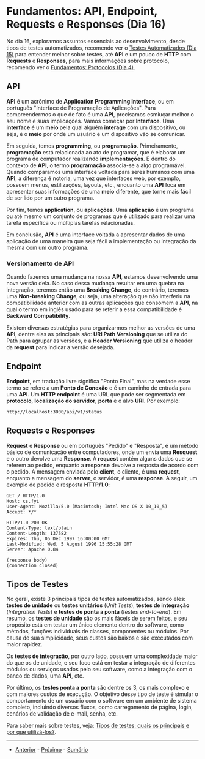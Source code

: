 # Fundamentos: API, Endpoint, Requests e Responses (Dia 16)
No dia 16, exploramos assuntos essenciais ao desenvolvimento, desde tipos de testes automatizados, recomendo ver o [Testes Automatizados (Dia 15)](/dias/dia15.md) para entender melhor sobre testes, até **API** e um pouco de **HTTP** com **Requests** e **Responses**, para mais informações sobre protocolo, recomendo ver o [Fundamentos: Protocolos (Dia 4)](/dias/dia04.md).

## API
**API** é um acrônimo de **Application Programming Interface**, ou em português "Interface de Programação de Aplicações". Para compreendermos o que de fato é uma **API**, precisamos esmiuçar melhor o seu nome e suas implicações. Vamos começar por **Interface**. Uma **interface** é um **meio** pela qual alguém **interage** com um dispositivo, ou seja, é o **meio** por onde um usuário e um dispositivo vão se comunicar.

Em seguida, temos **programming**, ou **programação**. Primeiramente, **programação** está relacionada ao ato de programar, que é elaborar um programa de computador realizando **implementações**. E dentro do contexto de **API**, o termo **programação** associa-se a algo programável. Quando comparamos uma interface voltada para seres humanos com uma **API**, a diferença é notoria, uma vez que interfaces web, por exemplo, possuem menus, estilizações, layouts, etc., enquanto uma **API** foca em apresentar suas informações de uma **meio** diferente, que torne mais fácil de ser lido por um outro programa.

Por fim, temos **application**, ou **aplicações**. Uma **aplicação** é um programa ou até mesmo um conjunto de programas que é utilizado para realizar uma tarefa específica ou múltiplas tarefas relacionadas.

Em conclusão, **API** é uma interface voltada a apresentar dados de uma aplicação de uma maneira que seja fácil a implementação ou integração da mesma com um outro programa.

### Versionamento de API
Quando fazemos uma mudança na nossa **API**, estamos desenvolvendo uma nova versão dela. No caso dessa mudança resultar em uma quebra na integração, teremos então uma **Breaking Change**, do contrário, teremos uma **Non-breaking Change**, ou seja, uma alteração que não interferiu na compatibilidade anterior com as outras aplicações que consomem a **API**, na qual o termo em inglês usado para se referir a essa compatibilidade é **Backward Compatibility**.

Existem diversas estratégias para organizarmos melhor as versões de uma **API**, dentre elas as principais são: **URI Path Versioning** que se utiliza do Path para agrupar as versões, e a **Header Versioning** que utiliza o header da **request** para indicar a versão desejada.

## Endpoint
**Endpoint**, em tradução livre significa "Ponto Final", mas na verdade esse termo se refere a um **Ponto de Conexão** e é um caminho de entrada para uma **API**. Um **HTTP endpoint** é uma URL que pode ser segmentada em **protocolo**, **localização do servidor**, **porta** e o alvo **URI**. Por exemplo:
```
http://localhost:3000/api/v1/status
```

## Requests e Responses
**Request** e **Response** ou em português "Pedido" e "Resposta", é um método básico de comunicação entre computadores, onde um envia uma **Resquest** e o outro devolve uma **Response**. A **request** contém alguns dados que se referem ao pedido, enquanto a **response** devolve a resposta de acordo com o pedido. A mensagem enviada pelo **client**, o cliente, é uma **request**, enquanto a mensagem do **server**, o servidor, é uma **response**. A seguir, um exemplo de pedido e resposta **HTTP/1.0**:
```
GET / HTTP/1.0
Host: cs.fyi
User-Agent: Mozilla/5.0 (Macintosh; Intel Mac OS X 10_10_5)
Accept: */*
```
```
HTTP/1.0 200 OK 
Content-Type: text/plain
Content-Length: 137582
Expires: Thu, 05 Dec 1997 16:00:00 GMT
Last-Modified: Wed, 5 August 1996 15:55:28 GMT
Server: Apache 0.84

(response body)
(connection closed)
```

## Tipos de Testes
No geral, existe 3 principais tipos de testes automatizados, sendo eles: **testes de unidade** ou **testes unitários** (_Unit Tests_), **testes de integração** (_Integration Tests_) e **testes de ponta a ponta** (_testes end-to-end_). Em resumo, os **testes de unidade** são os mais fáceis de serem feitos, e seu propósito está em testar um único elemento dentro do software, como métodos, funções individuais de classes, componentes ou módulos. Por causa de sua simplicidade, seus custos são baixos e são executados com maior rapidez.

Os **testes de integração**, por outro lado, possuem uma complexidade maior do que os de unidade, e seu foco está em testar a integração de diferentes módulos ou serviços usados pelo seu software, como a integração com o banco de dados, uma **API**, etc.

Por último, os **testes ponta a ponta** são dentre os 3, os mais complexo e com maiores custos de execução. O objetivo desse tipo de teste é simular o comportamento de um usuário com o software em um ambiente de sistema completo, incluindo diversos fluxos, como carregamento de página, login, cenários de validação de e-mail, senha, etc.

Para saber mais sobre testes, veja: [Tipos de testes: quais os principais e por que utilizá-los?](https://www.alura.com.br/artigos/tipos-de-testes-principais-por-que-utiliza-los).

---

- [Anterior](/dias/dia15.md) - [Próximo](/dias/dia17.md) - [Sumário](../README.md)
